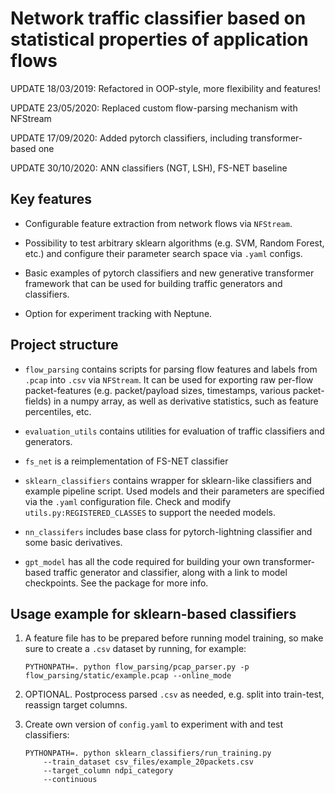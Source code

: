 # Network traffic classifier based on statistical properties of application flows

UPDATE 18/03/2019: Refactored in OOP-style, more flexibility and features! 

UPDATE 23/05/2020: Replaced custom flow-parsing mechanism with NFStream

UPDATE 17/09/2020: Added pytorch classifiers, including transformer-based one

UPDATE 30/10/2020: ANN classifiers (NGT, LSH), FS-NET baseline
## Key features

* Configurable feature extraction from network flows via `NFStream`.

* Possibility to test arbitrary sklearn algorithms (e.g. SVM, Random Forest, 
etc.) and configure their parameter search space via `.yaml` configs.

* Basic examples of pytorch classifiers and new generative transformer
framework that can be used for building traffic generators and 
classifiers.

* Option for experiment tracking with Neptune.

## Project structure

* `flow_parsing` contains scripts for parsing flow features and labels
from `.pcap` into `.csv` via `NFStream`. It can be
 used for exporting raw per-flow packet-features (e.g. packet/payload 
 sizes, timestamps, various packet-fields) in a numpy array, as well as
 derivative statistics, such as feature percentiles, etc.

* `evaluation_utils` contains utilities for evaluation of traffic 
classifiers and generators.
  
* `fs_net` is a reimplementation of FS-NET classifier

* `sklearn_classifiers` contains wrapper for sklearn-like classifiers 
and example pipeline script. Used models and their parameters are specified
via the `.yaml` configuration file. Check and modify `utils.py:REGISTERED_CLASSES` 
to support the needed models.

* `nn_classifers` includes base class for pytorch-lightning classifier and
some basic derivatives.

* `gpt_model` has all the code required for building your own 
transformer-based traffic generator and classifier, along with a link to 
model checkpoints. See the package for more info.

## Usage example for sklearn-based classifiers

1. A feature file has to be prepared before running model training, so 
make sure to create a `.csv` dataset by running, for example:
 
    ```PYTHONPATH=. python flow_parsing/pcap_parser.py -p flow_parsing/static/example.pcap --online_mode``` 

2. OPTIONAL. Postprocess parsed `.csv` as needed, e.g. split into train-test,
reassign target columns.

3. Create own version of `config.yaml` to experiment with and
test classifiers:

    ```
   PYTHONPATH=. python sklearn_classifiers/run_training.py 
        --train_dataset csv_files/example_20packets.csv 
        --target_column ndpi_category 
        --continuous 
   ```

